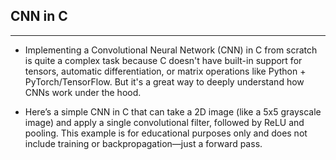 ## CNN in C
-----------------
- Implementing a Convolutional Neural Network (CNN) in C from scratch is quite a complex task because C doesn't have built-in support for tensors, automatic differentiation, or matrix operations like Python + PyTorch/TensorFlow. But it's a great way to deeply understand how CNNs work under the hood.

- Here’s a simple CNN in C that can take a 2D image (like a 5x5 grayscale image) and apply a single convolutional filter, followed by ReLU and pooling. This example is for educational purposes only and does not include training or backpropagation—just a forward pass.
